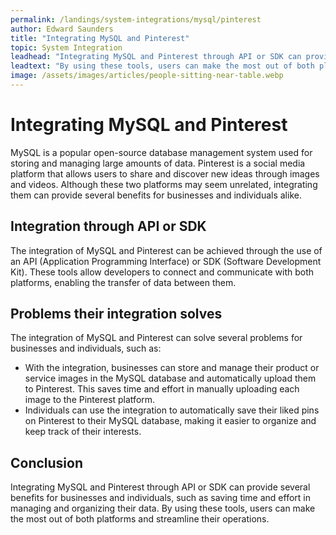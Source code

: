```yaml
---
permalink: /landings/system-integrations/mysql/pinterest
author: Edward Saunders
title: "Integrating MySQL and Pinterest"
topic: System Integration
leadhead: "Integrating MySQL and Pinterest through API or SDK can provide several benefits for businesses and individuals, such as saving time and effort in managing and organizing their data"
leadtext: "By using these tools, users can make the most out of both platforms and streamline their operations."
image: /assets/images/articles/people-sitting-near-table.webp
---
```

<div class="arttext">	<h1>Integrating MySQL and Pinterest</h1>
	<p>MySQL is a popular open-source database management system used for storing and managing large amounts of data. Pinterest is a social media platform that allows users to share and discover new ideas through images and videos. Although these two platforms may seem unrelated, integrating them can provide several benefits for businesses and individuals alike.</p>
	<h2>Integration through API or SDK</h2>
	<p>The integration of MySQL and Pinterest can be achieved through the use of an API (Application Programming Interface) or SDK (Software Development Kit). These tools allow developers to connect and communicate with both platforms, enabling the transfer of data between them.</p>
	<h2>Problems their integration solves</h2>
	<p>The integration of MySQL and Pinterest can solve several problems for businesses and individuals, such as:</p>
	<ul>
		<li>With the integration, businesses can store and manage their product or service images in the MySQL database and automatically upload them to Pinterest. This saves time and effort in manually uploading each image to the Pinterest platform.</li>
		<li>Individuals can use the integration to automatically save their liked pins on Pinterest to their MySQL database, making it easier to organize and keep track of their interests.</li>
	</ul>
	<h2>Conclusion</h2>
	<p>Integrating MySQL and Pinterest through API or SDK can provide several benefits for businesses and individuals, such as saving time and effort in managing and organizing their data. By using these tools, users can make the most out of both platforms and streamline their operations.</p>
</div>